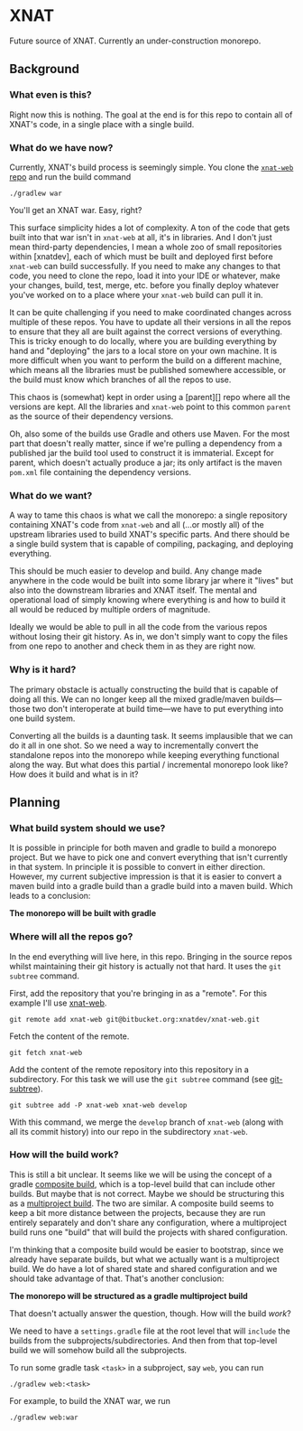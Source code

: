# XNAT

Future source of XNAT. Currently an under-construction monorepo.

## Background
### What even is this?
Right now this is nothing. The goal at the end is for this repo to contain all of XNAT's code,
in a single place with a single build.

### What do we have now?
Currently, XNAT's build process is seemingly simple. You clone the [`xnat-web` repo](https://bitbucket.org/xnatdev/xnat-web)
and run the build command

    ./gradlew war

You'll get an XNAT war. Easy, right?

This surface simplicity hides a lot of complexity. A ton of the code that gets built into that war
isn't in `xnat-web` at all, it's in libraries. And I don't just mean third-party dependencies,
I mean a whole zoo of small repositories within [xnatdev], each of which
must be built and deployed first before `xnat-web` can build successfully. If you need to make any changes
to that code, you need to clone the repo, load it into your IDE or whatever, make your changes,
build, test, merge, etc. before you finally deploy whatever you've worked on to a place where your
`xnat-web` build can pull it in. 

It can be quite challenging if you need to make coordinated changes across multiple of these repos.
You have to update all their versions in all the repos to ensure that they all are built against the correct
versions of everything. This is tricky enough to do locally, where you are building everything by hand and 
"deploying" the jars to a local store on your own machine. It is more difficult when you want to perform
the build on a different machine, which means all the libraries must be published somewhere accessible,
or the build must know which branches of all the repos to use.

This chaos is (somewhat) kept in order using a [parent][] repo where all the versions are kept. All the
libraries and `xnat-web` point to this common `parent` as the source of their dependency versions.

Oh, also some of the builds use Gradle and others use Maven. For the most part that doesn't really matter,
since if we're pulling a dependency from a published jar the build tool used to construct it is immaterial.
Except for parent, which doesn't actually produce a jar; its only artifact is the maven `pom.xml` file
containing the dependency versions.

### What do we want?
A way to tame this chaos is what we call the monorepo: a single repository containing XNAT's code from
`xnat-web` and all (...or mostly all) of the upstream libraries used to build XNAT's specific parts.
And there should be a single build system that is capable of compiling, packaging, and deploying everything.

This should be much easier to develop and build. Any change made anywhere in the code would be built
into some library jar where it "lives" but also into the downstream libraries and XNAT itself. The mental
and operational load of simply knowing where everything is and how to build it all would be reduced by
multiple orders of magnitude.

Ideally we would be able to pull in all the code from the various repos without losing their git history.
As in, we don't simply want to copy the files from one repo to another and check them in as they are right now.

### Why is it hard?
The primary obstacle is actually constructing the build that is capable of doing all this. We can no longer
keep all the mixed gradle/maven builds—those two don't interoperate at build time—we have to put everything
into one build system.

Converting all the builds is a daunting task. It seems implausible that we can do it all in one shot.
So we need a way to incrementally convert the standalone repos into the monorepo while keeping everything
functional along the way. But what does this partial / incremental monorepo look like? How does it
build and what is in it?

## Planning
### What build system should we use?
It is possible in principle for both maven and gradle to build a monorepo project. But we have to pick one
and convert everything that isn't currently in that system. In principle it is possible to convert in
either direction. However, my current subjective impression is that it is easier to convert a maven build into
a gradle build than a gradle build into a maven build. Which leads to a conclusion:

**The monorepo will be built with gradle**

### Where will all the repos go?
In the end everything will live here, in this repo.
Bringing in the source repos whilst maintaining their git history is actually not that hard.
It uses the `git subtree` command.

First, add the repository that you're bringing in as a "remote". For this example I'll use
[xnat-web][].

    git remote add xnat-web git@bitbucket.org:xnatdev/xnat-web.git

Fetch the content of the remote. 

    git fetch xnat-web

Add the content of the remote repository into this repository in a subdirectory. For this
task we will use the `git subtree` command (see [git-subtree][]).

    git subtree add -P xnat-web xnat-web develop

With this command, we merge the `develop` branch of `xnat-web` (along with all its commit history)
into our repo in the subdirectory `xnat-web`.

### How will the build work?
This is still a bit unclear. It seems like we will be using the concept of a gradle [composite build][],
which is a top-level build that can include other builds. But maybe that is not correct. Maybe we should
be structuring this as a [multiproject build][]. The two are similar. A composite build seems to keep
a bit more distance between the projects, because they are run entirely separately and don't share any
configuration, where a multiproject build runs one "build" that will build the projects with shared
configuration.

I'm thinking that a composite build would be easier to bootstrap, since we already have separate builds,
but what we actually want is a multiproject build. We do have a lot of shared state and shared configuration
and we should take advantage of that. That's another conclusion:

**The monorepo will be structured as a gradle multiproject build**

That doesn't actually answer the question, though. How will the build _work_?

We need to have a `settings.gradle` file at the root level that will `include` the builds from the
subprojects/subdirectories. And then from that top-level build we will somehow build all the subprojects.

To run some gradle task `<task>` in a subproject, say `web`, you can run

    ./gradlew web:<task>

For example, to build the XNAT war, we run

    ./gradlew web:war

[composite build]: https://docs.gradle.org/current/userguide/composite_builds.html
[multiproject build]: https://docs.gradle.org/current/userguide/multi_project_builds.html
[git-subtree]: https://github.com/git/git/blob/master/contrib/subtree/git-subtree.txt
[xnat-web]: https://bitbucket.org/xnatdev/xnat-web

